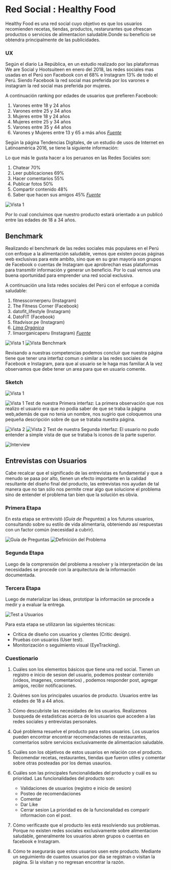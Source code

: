 #  Red Social : Healthy Food
Healthy Food es una red social cuyo objetivo es que los usuarios recomienden recetas, tiendas, productos, restarurantes que ofrescan productos o servicios de alimentacion saludable.Donde su beneficio  se obtendra  principalmente de las publicidades.

### UX

Según el diario La República, en un estudio realizado por  las plataformas We are Social y Hootsuiteen en enero del 2018, las redes sociales mas usadas en el Perú son Facebook con el 68% e Instagram 13% de todo el Perú. Siendo Facebook la red social mas preferida por los varones e instagram la red social mas preferida por mujeres.

A continuación ranking por edades de usuarios que prefieren Facebook:
1. Varones entre 18 y 24 años
2. Varones entre 25 y 34 años
3. Mujeres entre 18 y 24 años 
4. Mujeres entre 25 y 34 años
5. Varones entre 35 y 44 años
6. Varones y Mujeres entre 13 y 65 a más años
[_Fuente_](https://larepublica.pe/sociedad/1198456-peru-en-redes-sociales-2018-parte-i) 

Según la página Tendencias Digitales, de un estudio de usos de Internet en Latinoamérica 2016,  se tiene la siguiente información:

Lo que más le gusta hacer a los peruanos en las Redes Sociales	son:
1. Chatear	70%
2. Leer publicaciones	69%
3. Hacer comentarios	55%
4. Publicar fotos	50%
5. Compartir contenido	48%
6. Saber que hacen sus amigos	45%
[_Fuente_](https://tendenciasdigitales.com/internet-y-los-medios-sociales-en-peru/)

![Vista 1](dist/img/Problm.jpg)

Por lo cual concluimos que nuestro producto estará orientado a un publicó entre las edades de 18 a 34 años.

##  Benchmark

Realizando el benchmark de las redes sociales más populares en el Perú con enfoque a la alimentación saludable, vemos que existen pocas páginas web exclusivas para este ambito, sino que en su gran mayoria son grupos de Facebook o cuentas de Instagram que aprobrechan esas plataformas para transmitir información y generar un beneficio. Por lo cual vemos una buena oportunidad para emprender una red social exclusiva. 

A continuación una lista redes sociales del Perú con el enfoque a comida saludable:

1. fitnesscornerperu (Instagram)
2. The Fitness Corner (Facebook)
3. datofit_lifestyle (Instagram)
4. DatoFIT (Facebook)
5. fitadvisor.pe (Instagram)
6. [_Lima Orgánica_](https://www.limaorganica.pe)
7. limaorganicaperu (Instagram)
[_Fuente_](https://peru21.pe/vida/vida-saludable-conoce-paginas-facebook-comparten-consejos-vida-saludable-393140)

![Vista 1](dist/img/Tabla.png)
![Vista Benchmark](dist/img/Lienzo.png)

Revisando a nuestras competencias podemos concluir que nuestra página tiene que tener una interfaz comun o similar a las redes sociales de Facebook e Instagram, para que al usuario se le haga mas familiar.A la vez observamos que debe tener un area para que en usuario comente.


### Sketch 

![Vista 1](dist/img/skech1.jpg)

![Vista 1](dist/img/Figma1.PNG)
Test de nuestra Primera interfaz:
La primera observación que nos realizo el usuario era que no podia saber de que se traba la página web,además de que no tenia un nombre, nos sugirio que coloquemos una pequeña descripción sobre  de que se trataba nuestra página.

![Vista 2](dist/img/skech2.jpg)
![Vista 2](dist/img/Figma2.PNG)
Test de nuestra Segunda interfaz:
El usuario no pudo entender a simple vista de que se trataba ls iconos de la parte superior.

![Interview](dist/img/interview.png)

## Entrevistas con Usuarios
Cabe recalcar que el significado de las entrevistas es fundamental y que a menudo se pasa por alto, tienen un efecto importante en la calidad resultante del diseño final del producto, las entrevistas nos ayudan de tal manera que no tan sólo nos permite crear algo que solucione el problema sino de entender el problema tan bien que la solución es obvia. 

### Primera Etapa
En esta etapa se entrevistó (_Guía de Preguntas_) a los futuros usuarios, consultando sobre su estilo de vida alimentaria, obteniendo así respuestas con un factor común (necesidad a cubrir).

![_Guía de Preguntas_](dist/img/Interview.jpg)
![Definición del Problema](dist/img/Problm.jpg)

### Segunda Etapa
Luego de la comprensión del problema a resolver y la interpretación de las necesidades se procede con la arquitectura de la información documentada.
### Tercera Etapa
Luego de materializar las ideas, prototipar la información se procede a medir y a evaluar la entrega.

![Test a Usuarios](dist/img/interview.png)

Para esta etapa se utilizaron las siguientes técnicas:
* Crítica de diseño con usuarios y clientes (Critic design).
* Pruebas con usuarios (User test).
* Monitorización o seguimiento visual (EyeTracking).

### Cuestionario
1. Cuáles son los elementos básicos que tiene una red social.
    Tienen un registro e inicio de sesion del usuario, podemos postear contenido (videos, imagenes, comentarios) , podemos responder  post, agregar amigos, recibir notificaciones.

2. Quiénes son los principales usuarios de producto.
    Usuarios entre las edades de 18 a 44 años.

3. Cómo descubriste las necesidades de los usuarios.
    Realizamos busqueda de estadisticas acerca de los usuarios que acceden a las redes sociales y entrevistas personales.

4. Qué problema resuelve el producto para estos usuarios.
    Los usuarios pueden encontrar encontrar recomendaciones de restaurantes, comentarios sobre servicios exclusivamente de alimentacion saludable.

5. Cuáles son los objetivos de estos usuarios en relación con el producto.
    Recomendar recetas, restaurantes, tiendas que fueron utiles y comentar sobre otras posteadas por los demas usaurios.

6. Cuáles son las principales funcionalidades del producto y cuál es su prioridad.
    Las funcionalidades del producto son:
    - Validaciones de usuarios (registro e inicio de sesion)
    - Posteo de recomendaciones
    - Comentar
    - Dar Like
    - Cerrar sesion
    La prioridad es de la funcionalidad es comparir informacion con el post.

7. Cómo verificaste que el producto les está resolviendo sus problemas.
    Porque no existen redes sociales exclusivamente sobre alimentacion saludable, generalmente los usuarios abren grupos o cuentas en facebook e Instagram.

8. Cómo te asegurarás que estos usuarios usen este producto.
    Mediante un seguimiento de cuantos usuarios por dia se registran o visitan  la página. Si la visitan y no regresan encontrar la razón.